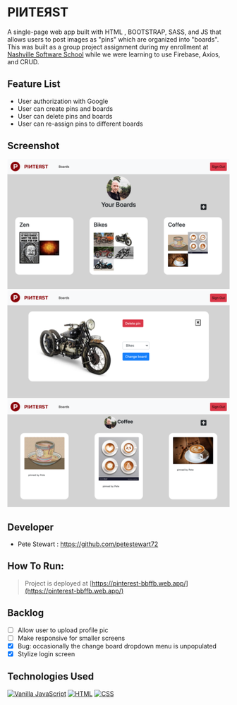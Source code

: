 # PIИTEЯST
A single-page web app built with HTML , BOOTSTRAP, SASS, and JS that allows users to post images as "pins" which are organized into "boards". This was built as a group project assignment during my enrollment at [Nashville Software School](http://nashvillesoftwareschool.com/) while we were learning to use Firebase, Axios, and CRUD.

## Feature List
* User authorization with Google
* User can create pins and boards
* User can delete pins and boards
* User can re-assign pins to different boards

## Screenshot
![screenshot](screenshots/screenshot1.png "Screenshot")
![screenshot](screenshots/screenshot2.png "Screenshot")
![screenshot](screenshots/screenshot3.png "Screenshot")

## Developer
* Pete Stewart : https://github.com/petestewart72

## How To Run:
> Project is deployed at [https://pinterest-bbffb.web.app/](https://pinterest-bbffb.web.app/)

## Backlog
- [ ] Allow user to upload profile pic
- [ ] Make responsive for smaller screens
- [x] Bug: occasionally the change board dropdown menu is unpopulated
- [x] Stylize login screen

## Technologies Used
[![Vanilla JavaScript](https://img.shields.io/badge/JavaScript-2c9fcc?style=flat-square)](#) [![HTML](https://img.shields.io/badge/-HTML-2c9fcc?style=flat-square)](#) [![CSS](https://img.shields.io/badge/-CSS-2c9fcc?style=flat-square)](#)
